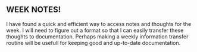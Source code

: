 ## WEEK NOTES!

I have found a quick and efficient way to access notes and thoughts for the week.
I will need to figure out a format so that I can easily transfer these thoughts to documentation.
Perhaps making a weekly information transfer routine will be usefull for keeping good
and up-to-date documentation.
